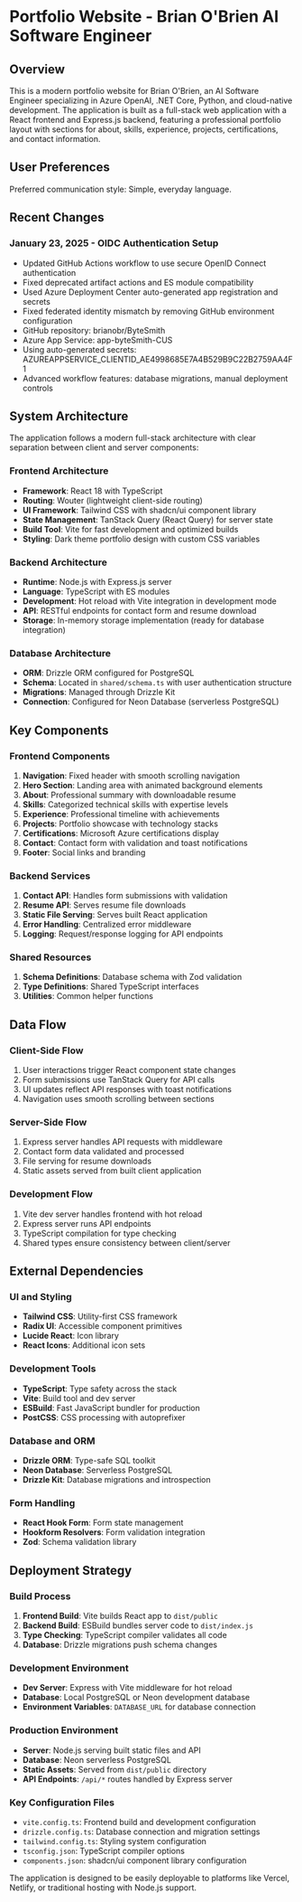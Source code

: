 # Portfolio Website - Brian O'Brien AI Software Engineer

## Overview

This is a modern portfolio website for Brian O'Brien, an AI Software Engineer specializing in Azure OpenAI, .NET Core, Python, and cloud-native development. The application is built as a full-stack web application with a React frontend and Express.js backend, featuring a professional portfolio layout with sections for about, skills, experience, projects, certifications, and contact information.

## User Preferences

Preferred communication style: Simple, everyday language.

## Recent Changes

### January 23, 2025 - OIDC Authentication Setup
- Updated GitHub Actions workflow to use secure OpenID Connect authentication
- Fixed deprecated artifact actions and ES module compatibility
- Used Azure Deployment Center auto-generated app registration and secrets
- Fixed federated identity mismatch by removing GitHub environment configuration
- GitHub repository: brianobr/ByteSmith
- Azure App Service: app-byteSmith-CUS
- Using auto-generated secrets: AZUREAPPSERVICE_CLIENTID_AE4998685E7A4B529B9C22B2759AA4F1
- Advanced workflow features: database migrations, manual deployment controls

## System Architecture

The application follows a modern full-stack architecture with clear separation between client and server components:

### Frontend Architecture
- **Framework**: React 18 with TypeScript
- **Routing**: Wouter (lightweight client-side routing)
- **UI Framework**: Tailwind CSS with shadcn/ui component library
- **State Management**: TanStack Query (React Query) for server state
- **Build Tool**: Vite for fast development and optimized builds
- **Styling**: Dark theme portfolio design with custom CSS variables

### Backend Architecture
- **Runtime**: Node.js with Express.js server
- **Language**: TypeScript with ES modules
- **Development**: Hot reload with Vite integration in development mode
- **API**: RESTful endpoints for contact form and resume download
- **Storage**: In-memory storage implementation (ready for database integration)

### Database Architecture
- **ORM**: Drizzle ORM configured for PostgreSQL
- **Schema**: Located in `shared/schema.ts` with user authentication structure
- **Migrations**: Managed through Drizzle Kit
- **Connection**: Configured for Neon Database (serverless PostgreSQL)

## Key Components

### Frontend Components
1. **Navigation**: Fixed header with smooth scrolling navigation
2. **Hero Section**: Landing area with animated background elements
3. **About**: Professional summary with downloadable resume
4. **Skills**: Categorized technical skills with expertise levels
5. **Experience**: Professional timeline with achievements
6. **Projects**: Portfolio showcase with technology stacks
7. **Certifications**: Microsoft Azure certifications display
8. **Contact**: Contact form with validation and toast notifications
9. **Footer**: Social links and branding

### Backend Services
1. **Contact API**: Handles form submissions with validation
2. **Resume API**: Serves resume file downloads
3. **Static File Serving**: Serves built React application
4. **Error Handling**: Centralized error middleware
5. **Logging**: Request/response logging for API endpoints

### Shared Resources
1. **Schema Definitions**: Database schema with Zod validation
2. **Type Definitions**: Shared TypeScript interfaces
3. **Utilities**: Common helper functions

## Data Flow

### Client-Side Flow
1. User interactions trigger React component state changes
2. Form submissions use TanStack Query for API calls  
3. UI updates reflect API responses with toast notifications
4. Navigation uses smooth scrolling between sections

### Server-Side Flow
1. Express server handles API requests with middleware
2. Contact form data validated and processed
3. File serving for resume downloads
4. Static assets served from built client application

### Development Flow
1. Vite dev server handles frontend with hot reload
2. Express server runs API endpoints
3. TypeScript compilation for type checking
4. Shared types ensure consistency between client/server

## External Dependencies

### UI and Styling
- **Tailwind CSS**: Utility-first CSS framework
- **Radix UI**: Accessible component primitives
- **Lucide React**: Icon library
- **React Icons**: Additional icon sets

### Development Tools
- **TypeScript**: Type safety across the stack
- **Vite**: Build tool and dev server
- **ESBuild**: Fast JavaScript bundler for production
- **PostCSS**: CSS processing with autoprefixer

### Database and ORM
- **Drizzle ORM**: Type-safe SQL toolkit
- **Neon Database**: Serverless PostgreSQL
- **Drizzle Kit**: Database migrations and introspection

### Form Handling
- **React Hook Form**: Form state management
- **Hookform Resolvers**: Form validation integration
- **Zod**: Schema validation library

## Deployment Strategy

### Build Process
1. **Frontend Build**: Vite builds React app to `dist/public`
2. **Backend Build**: ESBuild bundles server code to `dist/index.js`
3. **Type Checking**: TypeScript compiler validates all code
4. **Database**: Drizzle migrations push schema changes

### Development Environment
- **Dev Server**: Express with Vite middleware for hot reload
- **Database**: Local PostgreSQL or Neon development database
- **Environment Variables**: `DATABASE_URL` for database connection

### Production Environment
- **Server**: Node.js serving built static files and API
- **Database**: Neon serverless PostgreSQL
- **Static Assets**: Served from `dist/public` directory
- **API Endpoints**: `/api/*` routes handled by Express server

### Key Configuration Files
- `vite.config.ts`: Frontend build and development configuration
- `drizzle.config.ts`: Database connection and migration settings
- `tailwind.config.ts`: Styling system configuration
- `tsconfig.json`: TypeScript compiler options
- `components.json`: shadcn/ui component library configuration

The application is designed to be easily deployable to platforms like Vercel, Netlify, or traditional hosting with Node.js support.